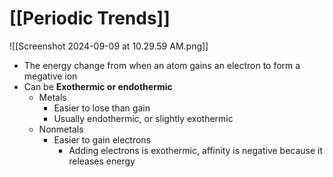 # [[Periodic Trends]]
![[Screenshot 2024-09-09 at 10.29.59 AM.png]]
- The energy change from when an atom gains an electron to form a megative ion
- Can be **Exothermic or endothermic**
	- Metals
		- Easier to lose than gain
		- Usually endothermic, or slightly exothermic
	- Nonmetals
		- Easier to gain electrons
			- Adding electrons is exothermic, affinity is negative because it releases energy